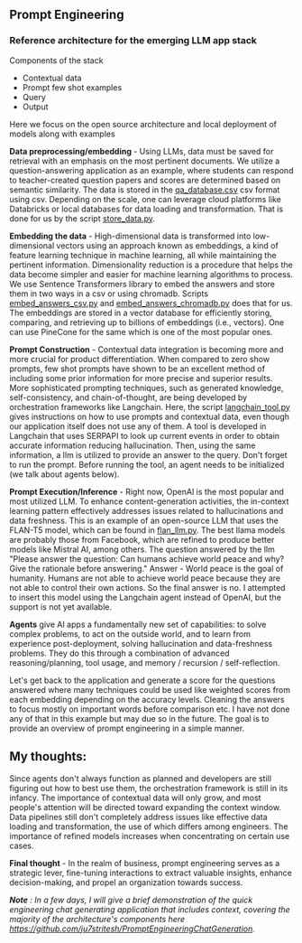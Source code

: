 ## Prompt Engineering

### Reference architecture for the emerging LLM app stack

Components of the stack

- Contextual data
- Prompt few shot examples
- Query
- Output

Here we focus on the open source architecture and local deployment of models along with examples

**Data preprocessing/embedding** - Using LLMs, data must be saved for retrieval with an emphasis on the most pertinent documents. We utilize a question-answering application as an example, where students can respond to teacher-created question papers and scores are determined based on semantic similarity. The data is stored in the [qa_database.csv](qa_database.csv) csv format using csv. Depending on the scale, one can leverage cloud platforms like Databricks or local databases for data loading and transformation.
That is done for us by the script [store_data.py](store_data.py).

**Embedding the data** - High-dimensional data is transformed into low-dimensional vectors using an approach known as embeddings, 
a kind of feature learning technique in machine learning, all while maintaining the pertinent information. Dimensionality reduction 
is a procedure that helps the data become simpler and easier for machine learning algorithms to process.
We use Sentence Transformers library to embed the answers and store them in two ways 
in a csv or using chromadb. Scripts [embed_answers_csv.py](embed_answers_csv.py) and [embed_answers_chromadb.py](embed_answers_chromadb.py)
does that for us. The embeddings are stored in a vector database for efficiently storing, comparing, and retrieving up to billions of embeddings (i.e., vectors).
One can use PineCone for the same which is one of the most popular ones.

**Prompt Construction** - Contextual data integration is becoming more and more crucial for product differentiation. 
When compared to zero show prompts, few shot prompts have shown to be an excellent method of including some prior 
information for more precise and superior results. More sophisticated prompting techniques, such as generated knowledge, self-consistency, and chain-of-thought, are being developed by orchestration frameworks like Langchain.
Here, the script [langchain_tool.py](langchain_tool.py) gives instructions on how to use prompts and contextual data, 
even though our application itself does not use any of them. A tool is developed in Langchain that uses SERPAPI to look up 
current events in order to obtain accurate information reducing hallucination. Then, using the same information, a llm is utilized to provide an answer to the query.
Don't forget to run the prompt. Before running the tool, an agent needs to be initialized (we talk about agents below).

**Prompt Execution/Inference** - Right now, OpenAI is the most popular and most utilized LLM. 
To enhance content-generation activities, the in-context learning pattern effectively addresses issues related to hallucinations and data freshness.
This is an example of an open-source LLM that uses the FLAN-T5 model, which can be found in [flan_llm.py](flan_llm.py).
The best llama models are probably those from Facebook, which are refined to produce better models like Mistral AI, among others.
The question answered by the llm "Please answer the question: Can humans achieve world peace and why? Give the rationale before answering."
Answer - World peace is the goal of humanity. Humans are not able to achieve world peace because they are not able to control their own actions. So the final answer is no.
I attempted to insert this model using the Langchain agent instead of OpenAI, but the support is not yet available.

**Agents** give AI apps a fundamentally new set of capabilities: to solve complex problems, to act on the outside world, and to learn from experience post-deployment, solving hallucination and data-freshness problems. 
They do this through a combination of advanced reasoning/planning, tool usage, and memory / recursion / self-reflection.

Let's get back to the application and generate a score for the questions answered where many techniques could be used like weighted scores from each embedding depending on the accuracy levels. 
Cleaning the answers to focus mostly on important words before comparison etc. 
I have not done any of that in this example but may due so in the future. The goal 
is to provide an overview of prompt engineering in a simple manner.

## My thoughts:
Since agents don't always function as planned and developers are still figuring out how to best use them, the orchestration framework is still in its infancy. 
The importance of contextual data will only grow, and most people's attention will be directed toward expanding the context window. 
Data pipelines still don't completely address issues like effective data loading and transformation, the use of which differs among engineers. 
The importance of refined models increases when concentrating on certain use cases.

**Final thought** - In the realm of business, prompt engineering serves as a strategic lever, 
fine-tuning interactions to extract valuable insights, enhance decision-making, and propel an organization towards success.

_**Note** : In a few days, I will give a brief demonstration of the quick engineering chat generating application that includes context, 
covering the majority of the architecture's components here https://github.com/ju7stritesh/PromptEngineeringChatGeneration._
